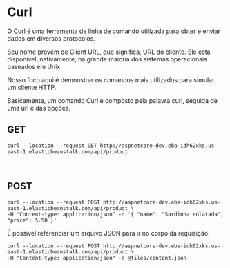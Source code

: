 
# Curl

O Curl é uma ferramenta de linha de comando utilizada para obter e enviar dados em diversos protocolos.

Seu nome provém de Client URL, que significa, URL do cliente. Ele está disponível, nativamente, na grande maioria dos sistemas operacionais baseados em Unix.

Nosso foco aqui é demonstrar os comandos mais utilizados para simular um cliente HTTP.  

Basicamente, um comando Curl é composto pela palavra curl, seguida de uma url e das opções.


## GET 
```
curl --location --request GET http://aspnetcore-dev.eba-idh62xks.us-east-1.elasticbeanstalk.com/api/product
```

<br>


## POST 
```
curl --location --request POST http://aspnetcore-dev.eba-idh62xks.us-east-1.elasticbeanstalk.com/api/product \ 
-H "Content-type: application/json" -d '{ "name": "Sardinha enlatada", "price": 5.50 }'
```


É possível referenciar um arquivo JSON para ir no corpo da requisição:
```
curl --location --request POST http://aspnetcore-dev.eba-idh62xks.us-east-1.elasticbeanstalk.com/api/product \ 
-H "Content-type: application/json" -d @files/content.json
```

